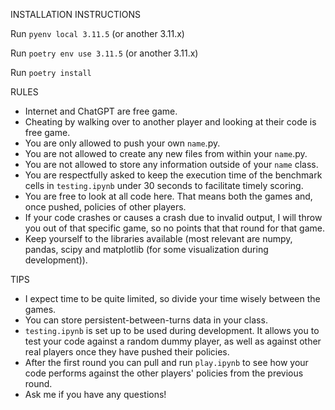 INSTALLATION INSTRUCTIONS

Run `pyenv local 3.11.5` (or another 3.11.x)

Run `poetry env use 3.11.5` (or another 3.11.x)

Run `poetry install`

RULES

- Internet and ChatGPT are free game.
- Cheating by walking over to another player and looking at their code is free game.
- You are only allowed to push your own `name`.py.
- You are not allowed to create any new files from within your `name`.py.
- You are not allowed to store any information outside of your `name` class.
- You are respectfully asked to keep the execution time of the benchmark cells in `testing.ipynb` under 30 seconds to facilitate timely scoring.
- You are free to look at all code here. That means both the games and, once pushed, policies of other players.
- If your code crashes or causes a crash due to invalid output, I will throw you out of that specific game, so no points that that round for that game.
- Keep yourself to the libraries available (most relevant are numpy, pandas, scipy and matplotlib (for some visualization during development)).

TIPS

- I expect time to be quite limited, so divide your time wisely between the games.
- You can store persistent-between-turns data in your class.
- `testing.ipynb` is set up to be used during development. It allows you to test your code against a random dummy player, as well as against other real players once they have pushed their policies.
- After the first round you can pull and run `play.ipynb` to see how your code performs against the other players' policies from the previous round.
- Ask me if you have any questions!

